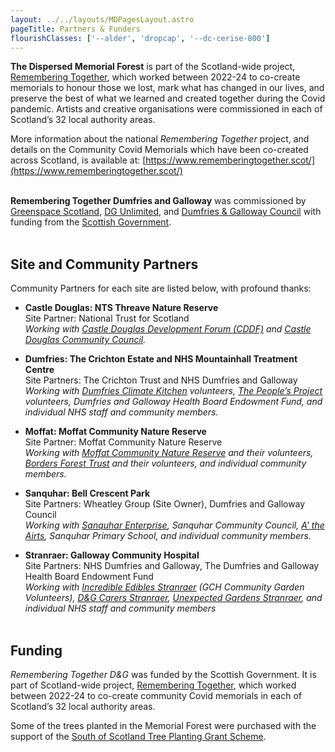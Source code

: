 ```yaml
---
layout: ../../layouts/MDPagesLayout.astro
pageTitle: Partners & Funders
flourishClasses: ['--alder', 'dropcap', '--dc-cerise-800']
---
```


__The Dispersed Memorial Forest__ is part of the Scotland-wide project, [Remembering Together](https://www.rememberingtogether.scot/), which worked between 2022-24 to co-create memorials to honour those we lost, mark what has changed in our lives, and preserve the best of what we learned and created together during the Covid pandemic. Artists and creative organisations were commissioned in each of Scotland’s 32 local authority areas.

More information about the national _Remembering Together_ project, and details on the Community Covid Memorials which have been co-created across Scotland, is available at:
[https://www.rememberingtogether.scot/](https://www.rememberingtogether.scot/)
<br><br>

__Remembering Together Dumfries and Galloway__ was commissioned by <a href="https://www.greenspacescotland.org.uk/" rel="noopener noreferrer nofollow">Greenspace Scotland</a>, <a href="https://dgunlimited.org/">DG Unlimited</a>, and <a href="https://www.dumgal.gov.uk/">Dumfries & Galloway Council</a> with funding from the <a href="https://www.gov.scot/">Scottish Government</a>.
<br><br>

<h2>Site and Community Partners</h2>

Community Partners for each site are listed below, with profound thanks:

- __Castle Douglas: NTS Threave Nature Reserve__<br>
Site Partner: National Trust for Scotland<br>
_Working with [Castle Douglas Development Forum (CDDF)](https://www.castledouglas.info/) and [Castle Douglas Community Council](https://www.castledouglas.info/community-development/)._

- __Dumfries: The Crichton Estate and NHS Mountainhall Treatment Centre__<br>
Site Partners: The Crichton Trust and NHS Dumfries and Galloway<br>
_Working with [Dumfries Climate Kitchen](https://climatekitchen.co.uk/) volunteers, [The People’s Project](https://www.thepeoplesprojects.org.uk/) volunteers, Dumfries and Galloway Health Board Endowment Fund, and individual NHS staff and community members._

- __Moffat: Moffat Community Nature Reserve__<br>
Site Partner: Moffat Community Nature Reserve<br>
_Working with [Moffat Community Nature Reserve](https://www.facebook.com/profile.php?id=100064786416143&sk=about) and their volunteers, [Borders Forest Trust](https://bordersforesttrust.org/) and their volunteers, and individual community members._

- __Sanquhar: Bell Crescent Park__<br>
Site Partners: Wheatley Group (Site Owner), Dumfries and Galloway Council<br>
_Working with [Sanquhar Enterprise](https://sanquharenterprisecompany.co.uk/), Sanquhar Community Council, [A' the Airts](https://atheairts.org.uk/), Sanquhar Primary School, and individual community members._

- __Stranraer: Galloway Community Hospital__<br>
Site Partners: NHS Dumfries and Galloway, The Dumfries and Galloway Health Board Endowment Fund<br>
_Working with [Incredible Edibles Stranraer](https://www.facebook.com/groups/765364053649833/?locale=en_GB) (GCH Community Garden Volunteers), [D&G Carers Stranraer](https://www.dgalcarers.co.uk/), [Unexpected Gardens Stranraer](https://www.facebook.com/UnexpectedGardenStranraer/), and individual NHS staff and community members_
<br><br>

## Funding

_Remembering Together D&G_ was funded by the Scottish Government. It is part of Scotland-wide project, [Remembering Together](https://www.rememberingtogether.scot/), which worked between 2022-24 to co-create community Covid memorials in each of Scotland’s 32 local authority areas.

Some of the trees planted in the Memorial Forest were purchased with the support of the [South of Scotland Tree Planting Grant Scheme](https://dgwoodlands.org.uk/dumfries-and-galloway-tree-planting-grant-scheme/).
